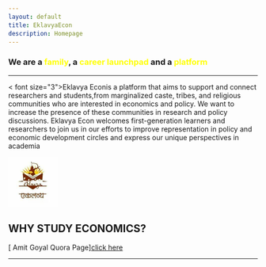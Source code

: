```yaml
---
layout: default
title: EklavyaEcon
description: Homepage
---
```


### **We are a <font color="yellow">family</font>, a <font color="yellow">career launchpad</font> and a <font color="yellow">platform </font>**

----



< font size="3">E</font>klavya Econis a platform that aims to support and connect researchers and students,from marginalized caste, tribes, and religious communities who are interested in economics and policy. We want to increase the presence of these communities in research and policy discussions. Eklavya Econ welcomes first-generation learners and researchers to join us in our efforts to improve representation in policy and economic development circles and express our unique perspectives in academia



<!-- The image  -->

  <img src="Assets/img/Eklavya.jpg" width="100">

## **WHY STUDY ECONOMICS?**

[ Amit Goyal Quora Page][click here](https://www.quora.com/Why-should-I-study-economics/answer/Amit-Goyal-135)



------





